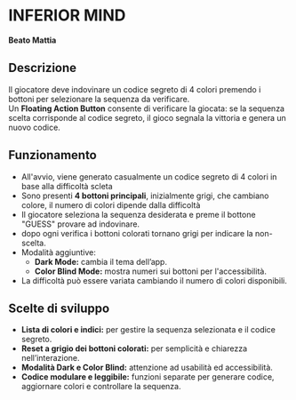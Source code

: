 # INFERIOR MIND

**Beato Mattia**

## Descrizione
Il giocatore deve indovinare un codice segreto di 4 colori premendo i bottoni per selezionare la sequenza da verificare.  
Un **Floating Action Button** consente di verificare la giocata: se la sequenza scelta corrisponde al codice segreto, il gioco segnala la vittoria e genera un nuovo codice.

## Funzionamento
- All'avvio, viene generato casualmente un codice segreto di 4 colori in base alla difficoltà scleta
- Sono presenti **4 bottoni principali**, inizialmente grigi, che cambiano colore, il numero di colori dipende dalla difficoltà
- Il giocatore seleziona la sequenza desiderata e preme il bottone "GUESS" provare ad indovinare.
- dopo ogni verifica i bottoni colorati tornano grigi per indicare la non-scelta.
- Modalità aggiuntive:
  - **Dark Mode:** cambia il tema dell’app.
  - **Color Blind Mode:** mostra numeri sui bottoni per l'accessibilità.
- La difficoltà può essere variata cambiando il numero di colori disponibili.

## Scelte di sviluppo
- **Lista di colori e indici:** per gestire la sequenza selezionata e il codice segreto.
- **Reset a grigio dei bottoni colorati:** per semplicità e chiarezza nell’interazione.
- **Modalità Dark e Color Blind:** attenzione ad usabilità ed accessibilità.
- **Codice modulare e leggibile:** funzioni separate per generare codice, aggiornare colori e controllare la sequenza.

